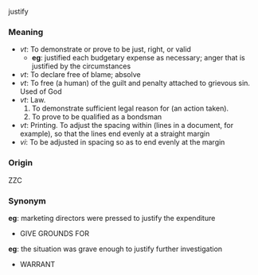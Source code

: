 justify
### Meaning
+ _vt_: To demonstrate or prove to be just, right, or valid
    + __eg__: justified each budgetary expense as necessary; anger that is justified by the circumstances
+ _vt_: To declare free of blame; absolve
+ _vt_: To free (a human) of the guilt and penalty attached to grievous sin. Used of God
+ _vt_: Law.
   1. To demonstrate sufficient legal reason for (an action taken).
   2. To prove to be qualified as a bondsman
+ _vt_: Printing. To adjust the spacing within (lines in a document, for example), so that the lines end evenly at a straight margin
+ _vi_: To be adjusted in spacing so as to end evenly at the margin

### Origin

ZZC

### Synonym

__eg__: marketing directors were pressed to justify the expenditure

+ GIVE GROUNDS FOR

__eg__: the situation was grave enough to justify further investigation

+ WARRANT


